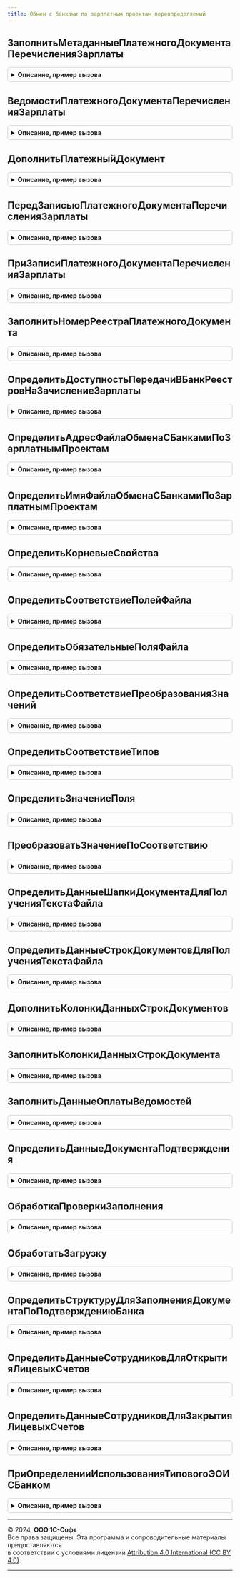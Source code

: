 ```yaml
---
title: Обмен с банками по зарплатным проектам переопределяемый
---
```



## ЗаполнитьМетаданныеПлатежногоДокументаПеречисленияЗарплаты
<details style="margin: 1em 0; padding: 0.5em; border: 1px solid #ccc; border-radius: 6px;">

<summary style="font-weight: bold; cursor: pointer;">Описание, пример вызова</summary>

```bsl

// Позволяет определить метаданные платежного документа.
//
// Параметры:
//		МетаданныеДокумента - ОбъектМетаданных - Метаданные платежного документа.
//
// Пример:
//		МетаданныеДокумента = Метаданные.Документы.ПлатежноеПоручение;
//
Процедура ЗаполнитьМетаданныеПлатежногоДокументаПеречисленияЗарплаты(МетаданныеДокумента) Экспорт
```

Пример вызова
```bsl
ОбменСБанкамиПоЗарплатнымПроектамПереопределяемый.ЗаполнитьМетаданныеПлатежногоДокументаПеречисленияЗарплаты(МетаданныеДокумента) 
```
</details>

## ВедомостиПлатежногоДокументаПеречисленияЗарплаты
<details style="margin: 1em 0; padding: 0.5em; border: 1px solid #ccc; border-radius: 6px;">

<summary style="font-weight: bold; cursor: pointer;">Описание, пример вызова</summary>

```bsl

// Позволяет переопределить получение ведомостей платежного документа.
//
// Параметры:
//		ПлатежныйДокумент    - ДокументСсылка - платежный документ, ведомости которого требуется получить.
//		Ведомости            - Массив из ОпределяемыйТип.ВедомостьВБанкЗарплатаКадры - ведомости платежного документа.
//		СтандартнаяОбработка - Булево - Ложь, если установлено переопределение получения ведомостей.
//
Процедура ВедомостиПлатежногоДокументаПеречисленияЗарплаты(ПлатежныйДокумент, Ведомости, СтандартнаяОбработка = Истина) Экспорт
```

Пример вызова
```bsl
ОбменСБанкамиПоЗарплатнымПроектамПереопределяемый.ВедомостиПлатежногоДокументаПеречисленияЗарплаты(ПлатежныйДокумент, Ведомости, СтандартнаяОбработка);
```
</details>

## ДополнитьПлатежныйДокумент
<details style="margin: 1em 0; padding: 0.5em; border: 1px solid #ccc; border-radius: 6px;">

<summary style="font-weight: bold; cursor: pointer;">Описание, пример вызова</summary>

```bsl

// Позволяет дополнить платежный документ массивом ведомостей.
//
// Параметры:
//		ПлатежныйДокумент    - ДокументСсылка - платежный документ, в который требуется добавить ведомости.
//		Ведомости            - Массив из ОпределяемыйТип.ВедомостьВБанкЗарплатаКадры - добавляемые ведомости в банк.
//		СтандартнаяОбработка - Булево - Ложь, если установлено переопределение дополнения ведомостей.
//
Процедура ДополнитьПлатежныйДокумент(ПлатежныйДокумент, Ведомости, СтандартнаяОбработка) Экспорт
```

Пример вызова
```bsl
ОбменСБанкамиПоЗарплатнымПроектамПереопределяемый.ДополнитьПлатежныйДокумент(ПлатежныйДокумент, Ведомости, СтандартнаяОбработка) 
```
</details>

## ПередЗаписьюПлатежногоДокументаПеречисленияЗарплаты
<details style="margin: 1em 0; padding: 0.5em; border: 1px solid #ccc; border-radius: 6px;">

<summary style="font-weight: bold; cursor: pointer;">Описание, пример вызова</summary>

```bsl

// Позволяет переопределить действия для обработчика ПередЗаписью
//
// Параметры:
//		Источник             - ДокументОбъект - платежный документ
//		Отказ                - Булево - Признак отказа от записи.
//		СтандартнаяОбработка - Булево - Требуется установить Ложь, если установлено переопределение действий.
//
Процедура ПередЗаписьюПлатежногоДокументаПеречисленияЗарплаты(Источник, Отказ, СтандартнаяОбработка) Экспорт
```

Пример вызова
```bsl
ОбменСБанкамиПоЗарплатнымПроектамПереопределяемый.ПередЗаписьюПлатежногоДокументаПеречисленияЗарплаты(Источник, Отказ, СтандартнаяОбработка) 
```
</details>

## ПриЗаписиПлатежногоДокументаПеречисленияЗарплаты
<details style="margin: 1em 0; padding: 0.5em; border: 1px solid #ccc; border-radius: 6px;">

<summary style="font-weight: bold; cursor: pointer;">Описание, пример вызова</summary>

```bsl

// Позволяет переопределить действия для обработчика ПриЗаписи
//
// Параметры:
//		Источник             - ДокументОбъект - платежный документ
//		Отказ                - Булево - Признак отказа от записи.
//		СтандартнаяОбработка - Булево - Требуется установить Ложь, если установлено переопределение действий.
//
Процедура ПриЗаписиПлатежногоДокументаПеречисленияЗарплаты(Источник, Отказ, СтандартнаяОбработка) Экспорт
```

Пример вызова
```bsl
ОбменСБанкамиПоЗарплатнымПроектамПереопределяемый.ПриЗаписиПлатежногоДокументаПеречисленияЗарплаты(Источник, Отказ, СтандартнаяОбработка) 
```
</details>

## ЗаполнитьНомерРеестраПлатежногоДокумента
<details style="margin: 1em 0; padding: 0.5em; border: 1px solid #ccc; border-radius: 6px;">

<summary style="font-weight: bold; cursor: pointer;">Описание, пример вызова</summary>

```bsl

// Позволяет переопределить номер реестра платежного документа
//
// Параметры:
//		ПлатежныйДокумент - ДокументСсылка - Платежный документ.
//		НомерРеестра      - Строка         - Номер реестра файла, выгружаемого в банк.
//
Процедура ЗаполнитьНомерРеестраПлатежногоДокумента(ПлатежныйДокумент, НомерРеестра) Экспорт
```

Пример вызова
```bsl
ОбменСБанкамиПоЗарплатнымПроектамПереопределяемый.ЗаполнитьНомерРеестраПлатежногоДокумента(ПлатежныйДокумент, НомерРеестра) 
```
</details>

## ОпределитьДоступностьПередачиВБанкРеестровНаЗачислениеЗарплаты
<details style="margin: 1em 0; padding: 0.5em; border: 1px solid #ccc; border-radius: 6px;">

<summary style="font-weight: bold; cursor: pointer;">Описание, пример вызова</summary>

```bsl

// Позволяет отключить возможность передачи реестров на зачисление зарплаты по зарплатным проектам.
// Предназначен для случаев, когда передача реестров осуществляется специализированными документами,
// и универсальный инструмент ввода не требуется.
//
// Параметры:
//  ДоступностьПередачиВБанк - Булево - возможность передачи реестров, по умолчанию Истина.
//
Процедура ОпределитьДоступностьПередачиВБанкРеестровНаЗачислениеЗарплаты(ДоступностьПередачиВБанк) Экспорт
```

Пример вызова
```bsl
ОбменСБанкамиПоЗарплатнымПроектамПереопределяемый.ОпределитьДоступностьПередачиВБанкРеестровНаЗачислениеЗарплаты(ДоступностьПередачиВБанк) 
```
</details>

## ОпределитьАдресФайлаОбменаСБанкамиПоЗарплатнымПроектам
<details style="margin: 1em 0; padding: 0.5em; border: 1px solid #ccc; border-radius: 6px;">

<summary style="font-weight: bold; cursor: pointer;">Описание, пример вызова</summary>

```bsl

// Позволяет переопределить адрес временного хранилища, в котором хранится передаваемый файл обмена с банками.
//	В методе необходимо сформировать собственный файл для передачи в банк и поместить его во временное
//	хранилище, при этом формирование файла по стандарту HTTP://v8.1c.ru/EDI/edi_stnd/109 не будет произведено.
//	Если для обмена используется xml-файл, но с отличной от стандарта структурой, то в данной процедуре необходимо
//	переопределить: КорневыеСвойства, СоответствиеПолей, ОбязательныеПоля, СоответствиеПреобразованияЗначений.
//	Если не хватает выбранных из документа данных, то необходимо переопределить коллекции: ДанныеСтрокДокумента,
//	ДанныеСтрокДокумента.
//
// 	Параметры:
// 		АдресФайла           - Строка - адрес временного хранилища записываемого файла.
// 		ДанныеШапкиДокумента - Структура - поля шапки документа, по которому формируется файл.
// 		ДанныеСтрокДокумента - Массив    - структуры со строками документа, по которому формируется файл.
// 		КорневыеСвойства     - Соответствие - корневые свойства формируемого файла,
// 		                                      см. ОбменСБанкамиПоЗарплатнымПроектам.КорневыеСвойства.
// 		СоответствиеПолей    - Соответствие - соответствие между полями формата и полями выгружаемой коллекции,
// 		                                      см. ОбменСБанкамиПоЗарплатнымПроектам.СоответствиеПолейФайла.
// 		ОбязательныеПоля     - Массив       - обязательных для заполнения полей файла,
// 		                                      см. ОбменСБанкамиПоЗарплатнымПроектам.ОбязательныеПоляФайла.
// 		СоответствиеПреобразованияЗначений  - Соответствие - соответствие значений для преобразования,
// 		                                      см. ОбменСБанкамиПоЗарплатнымПроектам.СоответствиеПреобразованияЗначений.
//
Процедура ОпределитьАдресФайлаОбменаСБанкамиПоЗарплатнымПроектам(АдресФайла, ДанныеШапкиДокумента, ДанныеСтрокДокумента, КорневыеСвойства, Экспорт
```

Пример вызова
```bsl
ОбменСБанкамиПоЗарплатнымПроектамПереопределяемый.ОпределитьАдресФайлаОбменаСБанкамиПоЗарплатнымПроектам(АдресФайла, ДанныеШапкиДокумента, ДанныеСтрокДокумента, КорневыеСвойства, );
```
</details>

## ОпределитьИмяФайлаОбменаСБанкамиПоЗарплатнымПроектам
<details style="margin: 1em 0; padding: 0.5em; border: 1px solid #ccc; border-radius: 6px;">

<summary style="font-weight: bold; cursor: pointer;">Описание, пример вызова</summary>

```bsl

// Позволяет переопределить имя файла обмена с банком.
//
// Параметры:
//		ИмяФайла - Строка - имя файла обмена с банком.
//		Ссылка   - ДокументСсылка - документ, по которому создается файл обмена.
//
//	Описание:
//		Описание для формируемого по умолчанию имени файла см.
//		ОбменСБанкамиПоЗарплатнымПроектам.ИмяФайлаОбменаСБанкамиПоЗарплатнымПроектам.
//
Процедура ОпределитьИмяФайлаОбменаСБанкамиПоЗарплатнымПроектам(ИмяФайла, Ссылка) Экспорт
```

Пример вызова
```bsl
ОбменСБанкамиПоЗарплатнымПроектамПереопределяемый.ОпределитьИмяФайлаОбменаСБанкамиПоЗарплатнымПроектам(ИмяФайла, Ссылка) 
```
</details>

## ОпределитьКорневыеСвойства
<details style="margin: 1em 0; padding: 0.5em; border: 1px solid #ccc; border-radius: 6px;">

<summary style="font-weight: bold; cursor: pointer;">Описание, пример вызова</summary>

```bsl

// Позволяет переопределить корневые свойства XDTO-пакета формируемого файла.
//
//	Параметры:
//		КорневыеСвойства - Соответствие - корневые свойства XDTO-пакета, зависят от вида документов.
//			Ключ элемента соответствия идентифицирует название корневого свойства.
//			В значении элемента указывается массив свойств, которые будут выгружены.
//		ВидОперации - Строка - Вид операции обмена с банками, для которого получаются корневые свойства.
//
Процедура ОпределитьКорневыеСвойства(КорневыеСвойства, ВидОперации) Экспорт
```

Пример вызова
```bsl
ОбменСБанкамиПоЗарплатнымПроектамПереопределяемый.ОпределитьКорневыеСвойства(КорневыеСвойства, ВидОперации) 
```
</details>

## ОпределитьСоответствиеПолейФайла
<details style="margin: 1em 0; padding: 0.5em; border: 1px solid #ccc; border-radius: 6px;">

<summary style="font-weight: bold; cursor: pointer;">Описание, пример вызова</summary>

```bsl

// Позволяет переопределить соответствие между полями файла и полями выгружаемой коллекции.
//
// Параметры:
//		СоответствиеПолей - Соответствие - Соответствие полей документа и файла:
//			* Ключ     - название поля в файле;
//			* Значение - название поля в документе.
//		ВидОперации - Строка - Вид операции обмена с банками, для которого получается соответствие полей.
//		ФорматФайла - ПеречислениеСсылка.ФорматыФайловОбменаПоЗарплатномуПроекту - Версия формата файла обмена.
//
Процедура ОпределитьСоответствиеПолейФайла(СоответствиеПолей, ВидОперации, ФорматФайла = Неопределено) Экспорт
```

Пример вызова
```bsl
ОбменСБанкамиПоЗарплатнымПроектамПереопределяемый.ОпределитьСоответствиеПолейФайла(СоответствиеПолей, ВидОперации, ФорматФайла);
```
</details>

## ОпределитьОбязательныеПоляФайла
<details style="margin: 1em 0; padding: 0.5em; border: 1px solid #ccc; border-radius: 6px;">

<summary style="font-weight: bold; cursor: pointer;">Описание, пример вызова</summary>

```bsl

// Позволяет переопределить соответствие обязательных для заполнения полей файла.
// Для группы используется соответствие обязательных полей, где также можно указать обязательность самой группы
// добавив элемент "ЗначениеОбязательноДляЗаполнения".
//
// Параметры:
//		ОбязательныеПоля - Соответствие - описание обязательности полей файла.
//			Ключ элемента соответствия идентифицирует название поля, обязательного для заполнения.
//			В значении указывается Истина,если поле обязательно для заполнения, иначе Ложь.
//			По умолчанию, если поле не включено в соответствие, используется значение Ложь.
//		ВидОперации - Строка - Вид операции обмена с банками.
//
// Пример:
//		Группа УдостоверениеЛичности обязательна для заполнения, она содержит поля:
//			ВидДокумента - обязательное,
//			Номер - обязательное,
//			Серия - не обязательное,
//			ДатаВыдачи - обязательное.
//			КемВыдан - обязательное.
//
//		СоответствиеУдостоверениеЛичности = Новый Соответствие;
//		СоответствиеУдостоверениеЛичности.Вставить("ВидДокумента", Истина);
//		СоответствиеУдостоверениеЛичности.Вставить("Номер", Истина);
//		СоответствиеУдостоверениеЛичности.Вставить("ДатаВыдачи", Истина);
//		СоответствиеУдостоверениеЛичности.Вставить("КемВыдан", Истина);
//		СоответствиеУдостоверениеЛичности.Вставить("ЗначениеОбязательноДляЗаполнения", Истина);
//		СоответствиеОткрытиеСчетов = Новый Соответствие;
//		СоответствиеОткрытиеСчетов.Вставить("УдостоверениеЛичности", СоответствиеУдостоверениеЛичности);
//		ОбязательныеПоля.Вставить("ОткрытиеСчетов", СоответствиеОткрытиеСчетов);
//
Процедура ОпределитьОбязательныеПоляФайла(ОбязательныеПоля, ВидОперации) Экспорт
```

Пример вызова
```bsl
ОбменСБанкамиПоЗарплатнымПроектамПереопределяемый.ОпределитьОбязательныеПоляФайла(ОбязательныеПоля, ВидОперации) 
```
</details>

## ОпределитьСоответствиеПреобразованияЗначений
<details style="margin: 1em 0; padding: 0.5em; border: 1px solid #ccc; border-radius: 6px;">

<summary style="font-weight: bold; cursor: pointer;">Описание, пример вызова</summary>

```bsl

// Позволяет переопределить соответствие значений для преобразования.
//
// Параметры:
//		СоответствиеПреобразованияЗначений - Соответствие - соответствие значений для преобразования:
//			* Ключ     - преобразуемое значение;
//			* Значение - преобразованное значение.
//		ВидОперации - Строка - Вид операции обмена с банками, для которого получается соответствие полей.
//
// Пример:
//		В файле для определения пола физического лица используется строка "Женский" или "Мужской".
//		При выгрузке в файл следует указать преобразование пола физического лица, выбранных из документа:
//		СоответствиеПреобразованияЗначений.Вставить(Перечисления.ПолФизическогоЛица.Женский, "Женский");
//		СоответствиеПреобразованияЗначений.Вставить(Перечисления.ПолФизическогоЛица.Мужской, "Мужской");
//
//		В файле для определения статуса операции по зачислению зарплаты используется строка "Зачислено", "НеЗачислено".
//		При загрузке из файла следует указать преобразование статуса:
//		СоответствиеПреобразованияЗначений.Вставить(ВРег("Зачислено"), Перечисления.РезультатыЗачисленияЗарплаты.Зачислено);
//		СоответствиеПреобразованияЗначений.Вставить(ВРег("НеЗачислено"), Перечисления.РезультатыЗачисленияЗарплаты.НеЗачислено);
//
Процедура ОпределитьСоответствиеПреобразованияЗначений(СоответствиеПреобразованияЗначений, ВидОперации) Экспорт
```

Пример вызова
```bsl
ОбменСБанкамиПоЗарплатнымПроектамПереопределяемый.ОпределитьСоответствиеПреобразованияЗначений(СоответствиеПреобразованияЗначений, ВидОперации) 
```
</details>

## ОпределитьСоответствиеТипов
<details style="margin: 1em 0; padding: 0.5em; border: 1px solid #ccc; border-radius: 6px;">

<summary style="font-weight: bold; cursor: pointer;">Описание, пример вызова</summary>

```bsl

// Позволяет переопределить соответствие типов между наименованиями полей файла и колонок коллекции.
//
// 	Параметры:
// 		СоответствиеТипов - Соответствие - Описание типов полей документа.
// 		                                    Ключ идентифицирует название поля в файле.
// 		                                    Значение содержит тип поля в коллекции.
// 		ВидОперации       - Строка       - Вид операции обмена с банками, для которого получается соответствие типов.
//
Процедура ОпределитьСоответствиеТипов(СоответствиеТипов, ВидОперации) Экспорт
```

Пример вызова
```bsl
ОбменСБанкамиПоЗарплатнымПроектамПереопределяемый.ОпределитьСоответствиеТипов(СоответствиеТипов, ВидОперации) 
```
</details>

## ОпределитьЗначениеПоля
<details style="margin: 1em 0; padding: 0.5em; border: 1px solid #ccc; border-radius: 6px;">

<summary style="font-weight: bold; cursor: pointer;">Описание, пример вызова</summary>

```bsl

// Позволяет переопределить значение поля, выгружаемое в файл.
//
// Параметры:
//		ЗначениеПоля - Произвольный - Значение поля, выгружаемое в файл.
//		СвойствоПриемника - СписокXDTO, Произвольный, ОбъектXDTO - Свойство ОбъектаXDTO, в которое будет записано значение поля.
//		ЗначениеКорректно - Булево - Истина, если значение корректно и должно быть выгружено в файл,
//		                             Ложь - значение не будет выгружено в файл.
//		ОбъектXDTO - ОбъектXDTO - заполняемый ОбъектXDTO.
//		ДанныеШапкиДокумента    - Структура - поля шапки документа, по которому формируется файл.
//		ДанныеСтрокДокумента    - Массив    - строки документа, по которому формируется файл.
//		СоответствиеПолей - Соответствие    - соответствие между полями формата и полями выгружаемой коллекции,
//		                                      см. ОбменСБанкамиПоЗарплатнымПроектам.СоответствиеПолейФайла.
//		ОбязательныеПоля - Массив           - обязательные для заполнения поля файла,
//		                                      см. ОбменСБанкамиПоЗарплатнымПроектам.ОбязательныеПоляФайла.
//		СоответствиеПреобразованияЗначений  - - Соответствие - соответствие значений для преобразования,
//		                                      см. ОбменСБанкамиПоЗарплатнымПроектам.СоответствиеПреобразованияЗначений.
//		Ошибки - Структура - ошибки, которые будут показаны пользователю, см. ОбщегоНазначенияКлиентСервер.ДобавитьОшибкуПользователю.
//
Процедура ОпределитьЗначениеПоля(ЗначениеПоля, СвойствоПриемника, ЗначениеКорректно, ОбъектXDTO, ДанныеШапкиДокумента, ДанныеСтрокДокумента, Экспорт
```

Пример вызова
```bsl
ОбменСБанкамиПоЗарплатнымПроектамПереопределяемый.ОпределитьЗначениеПоля(ЗначениеПоля, СвойствоПриемника, ЗначениеКорректно, ОбъектXDTO, ДанныеШапкиДокумента, ДанныеСтрокДокумента, );
```
</details>

## ПреобразоватьЗначениеПоСоответствию
<details style="margin: 1em 0; padding: 0.5em; border: 1px solid #ccc; border-radius: 6px;">

<summary style="font-weight: bold; cursor: pointer;">Описание, пример вызова</summary>

```bsl

// Преобразует значение коллекции, в соответствии с полем преобразования.
//
// Параметры:
//		ЗначениеДляПреобразования          - Произвольный - значение для преобразования.
//		СоответствиеПреобразованияЗначений - Соответствие - правила преобразования значений.
//
Процедура ПреобразоватьЗначениеПоСоответствию(ЗначениеДляПреобразования, СоответствиеПреобразованияЗначений) Экспорт
```

Пример вызова
```bsl
ОбменСБанкамиПоЗарплатнымПроектамПереопределяемый.ПреобразоватьЗначениеПоСоответствию(ЗначениеДляПреобразования, СоответствиеПреобразованияЗначений) 
```
</details>

## ОпределитьДанныеШапкиДокументаДляПолученияТекстаФайла
<details style="margin: 1em 0; padding: 0.5em; border: 1px solid #ccc; border-radius: 6px;">

<summary style="font-weight: bold; cursor: pointer;">Описание, пример вызова</summary>

```bsl

// Позволяет переопределить данные документа для формирования файла обмена.
//
// Параметры:
//		ДанныеШапкиДокумента - СтрокаТаблицыЗначений - данные шапки документа.
//		Ссылка               - ДокументСсылка - документ.
//		ДатаПолученияДанных  - Дата - дата формирования файла.
//
Процедура ОпределитьДанныеШапкиДокументаДляПолученияТекстаФайла(ДанныеШапкиДокумента, Ссылка, ДатаПолученияДанных) Экспорт
```

Пример вызова
```bsl
ОбменСБанкамиПоЗарплатнымПроектамПереопределяемый.ОпределитьДанныеШапкиДокументаДляПолученияТекстаФайла(ДанныеШапкиДокумента, Ссылка, ДатаПолученияДанных) 
```
</details>

## ОпределитьДанныеСтрокДокументовДляПолученияТекстаФайла
<details style="margin: 1em 0; padding: 0.5em; border: 1px solid #ccc; border-radius: 6px;">

<summary style="font-weight: bold; cursor: pointer;">Описание, пример вызова</summary>

```bsl

// Позволяет переопределить данные строк документа для формирования файла обмена.
//
// Параметры:
//		ДанныеСтрокДокументов - ТаблицаЗначений - данные строк документа.
//		ДатаПолученияДанных   - Дата - дата формирования файла.
//
Процедура ОпределитьДанныеСтрокДокументовДляПолученияТекстаФайла(ДанныеСтрокДокументов, ДатаПолученияДанных) Экспорт
```

Пример вызова
```bsl
ОбменСБанкамиПоЗарплатнымПроектамПереопределяемый.ОпределитьДанныеСтрокДокументовДляПолученияТекстаФайла(ДанныеСтрокДокументов, ДатаПолученияДанных) 
```
</details>

## ДополнитьКолонкиДанныхСтрокДокументов
<details style="margin: 1em 0; padding: 0.5em; border: 1px solid #ccc; border-radius: 6px;">

<summary style="font-weight: bold; cursor: pointer;">Описание, пример вызова</summary>

```bsl

// Позволяет дополнить колонки получаемых данных из объекта.
//
// Параметры:
//		ДанныеСтрокДокументов - Структура - строка документа, по которому формируется файл.
//
Процедура ДополнитьКолонкиДанныхСтрокДокументов(ДанныеСтрокДокументов) Экспорт
```

Пример вызова
```bsl
ОбменСБанкамиПоЗарплатнымПроектамПереопределяемый.ДополнитьКолонкиДанныхСтрокДокументов(ДанныеСтрокДокументов) 
```
</details>

## ЗаполнитьКолонкиДанныхСтрокДокумента
<details style="margin: 1em 0; padding: 0.5em; border: 1px solid #ccc; border-radius: 6px;">

<summary style="font-weight: bold; cursor: pointer;">Описание, пример вызова</summary>

```bsl

// Позволяет переопределить значения в данных строки документа.
//
// Параметры:
//		СтрокаДанныхДокумента - Структура - строка документа, по которому формируется файл.
//
Процедура ЗаполнитьКолонкиДанныхСтрокДокумента(СтрокаДанныхДокумента) Экспорт
```

Пример вызова
```bsl
ОбменСБанкамиПоЗарплатнымПроектамПереопределяемый.ЗаполнитьКолонкиДанныхСтрокДокумента(СтрокаДанныхДокумента) 
```
</details>

## ЗаполнитьДанныеОплатыВедомостей
<details style="margin: 1em 0; padding: 0.5em; border: 1px solid #ccc; border-radius: 6px;">

<summary style="font-weight: bold; cursor: pointer;">Описание, пример вызова</summary>

```bsl

// Заполняет данные платежного поручения по ведомости.
//
// Параметры:
//		Объект - ДокументОбъект - ведомость, по которой нужно узнать номер и дату платежного поручения.
//		НомерПлатежногоПоручения - Строка - номер платежного поручения, которое было создано по ведомости.
//		ДатаПлатежногоПоручения  - Дата - дата платежного поручения, которое было создано по ведомости.
//		ПлатежныйДокумент - ДокументСсылка - платежный документ, передается, если выгружается файл по платежному документу.
//
Процедура ЗаполнитьДанныеОплатыВедомостей(Объект, НомерПлатежногоПоручения, ДатаПлатежногоПоручения, ПлатежныйДокумент = Неопределено) Экспорт
```

Пример вызова
```bsl
ОбменСБанкамиПоЗарплатнымПроектамПереопределяемый.ЗаполнитьДанныеОплатыВедомостей(Объект, НомерПлатежногоПоручения, ДатаПлатежногоПоручения, ПлатежныйДокумент);
```
</details>

## ОпределитьДанныеДокументаПодтверждения
<details style="margin: 1em 0; padding: 0.5em; border: 1px solid #ccc; border-radius: 6px;">

<summary style="font-weight: bold; cursor: pointer;">Описание, пример вызова</summary>

```bsl

// Позволяет переопределить данные документа для загружаемого файла-подтверждения из обмена.
//
// Параметры:
//		ДанныеДокумента - Соответствие   - см. Документ.ПодтверждениеОткрытияЛицевыхСчетовСотрудников.ДанныеПодтвержденияОткрытияЛицевыхСчетов
//		Ссылка          - ДокументСсылка - документ-подтверждение.
//
Процедура ОпределитьДанныеДокументаПодтверждения(ДанныеДокумента, Ссылка) Экспорт
```

Пример вызова
```bsl
ОбменСБанкамиПоЗарплатнымПроектамПереопределяемый.ОпределитьДанныеДокументаПодтверждения(ДанныеДокумента, Ссылка) 
```
</details>

## ОбработкаПроверкиЗаполнения
<details style="margin: 1em 0; padding: 0.5em; border: 1px solid #ccc; border-radius: 6px;">

<summary style="font-weight: bold; cursor: pointer;">Описание, пример вызова</summary>

```bsl

// Позволяет реализовать проверку заполнения реквизитов выгружаемого документа.
// Вызывается из обработки проверки заполнения документа.
//
// Параметры:
//		Документ - ДокументОбъект - документ, в котором требуется проверить заполнение реквизитов.
//		Отказ    - Булево - признак отказа от продолжения работы после выполнения проверки заполнения.
//		ПроверяемыеРеквизиты - Массив - пути к реквизитам, для которых будет выполнена проверка заполнения.
//		СтандартнаяОбработка - Булево - флаг дальнейшей проверки заполнения:
//				Истина - будет продолжена стандартная проверка заполнения,
//				Ложь - проверка заполнения будет завершена.
//
Процедура ОбработкаПроверкиЗаполнения(Документ, Отказ, ПроверяемыеРеквизиты, СтандартнаяОбработка = Истина) Экспорт
```

Пример вызова
```bsl
ОбменСБанкамиПоЗарплатнымПроектамПереопределяемый.ОбработкаПроверкиЗаполнения(Документ, Отказ, ПроверяемыеРеквизиты, СтандартнаяОбработка);
```
</details>

## ОбработатьЗагрузку
<details style="margin: 1em 0; padding: 0.5em; border: 1px solid #ccc; border-radius: 6px;">

<summary style="font-weight: bold; cursor: pointer;">Описание, пример вызова</summary>

```bsl

// Обрабатывает загрузку пользовательского формата файла обмена.
//
// 	Параметры:
// 		ПолноеИмяФайла       - Строка         - полный путь к файлу.
// 		ЗагруженныйДокумент  - ДокументСсылка - загруженный документ.
// 		СтандартнаяОбработка - Булево         - флаг дальнейшей обработки загрузки файла обмена:
//		                                         Истина - будет продолжена стандартная обработка файла обмена,
//		                                         Ложь   - обработка файла обмена будет завершена.
// 		ДокументОбъектПодтверждение - ДокументОбъект - документ-подтверждение.
//
Процедура ОбработатьЗагрузку(ПолноеИмяФайла, ЗагруженныйДокумент, СтандартнаяОбработка, ДокументОбъектПодтверждение = Неопределено) Экспорт
```

Пример вызова
```bsl
ОбменСБанкамиПоЗарплатнымПроектамПереопределяемый.ОбработатьЗагрузку(ПолноеИмяФайла, ЗагруженныйДокумент, СтандартнаяОбработка, ДокументОбъектПодтверждение);
```
</details>

## ОпределитьСтруктуруДляЗаполненияДокументаПоПодтверждениюБанка
<details style="margin: 1em 0; padding: 0.5em; border: 1px solid #ccc; border-radius: 6px;">

<summary style="font-weight: bold; cursor: pointer;">Описание, пример вызова</summary>

```bsl

// Позволяет переопределить структуру для заполнения подтверждения из банка.
//
// Параметры:
//		СтруктураДанныхДляЗаполненияДокумента - Структура - данные для заполнения подтверждения из банка.
//		ОбъектXDTO        - ОбъектXDTO - заполненный ОбъектXDTO.
//		КорневыеСвойства  - Соответствие - корневые свойства загружаемого файла.
//		СоответствиеПолей - Соответствие - соответствие между полями коллекции и полями файла.
//		СоответствиеПреобразованияЗначений - Соответствие - соответствие значений для преобразования.
//		СоответствиеТипов - Соответствие - соответствие типов между наименованиями полей файла и колонок коллекции.
//		ПервичныйДокумент - ДокументСсылка - первичный документ, по которому производится загрузка подтверждения.
//		Отказ             - Булево - Если установить в Истина - документ не будет создан.
//
Процедура ОпределитьСтруктуруДляЗаполненияДокументаПоПодтверждениюБанка(СтруктураДанныхДляЗаполненияДокумента, ОбъектXDTO, Экспорт
```

Пример вызова
```bsl
ОбменСБанкамиПоЗарплатнымПроектамПереопределяемый.ОпределитьСтруктуруДляЗаполненияДокументаПоПодтверждениюБанка(СтруктураДанныхДляЗаполненияДокумента, ОбъектXDTO, );
```
</details>

## ОпределитьДанныеСотрудниковДляОткрытияЛицевыхСчетов
<details style="margin: 1em 0; padding: 0.5em; border: 1px solid #ccc; border-radius: 6px;">

<summary style="font-weight: bold; cursor: pointer;">Описание, пример вызова</summary>

```bsl

// Позволяет переопределить кадровые данные сотрудников по списку физических лиц.
//
// Параметры:
//		ДанныеСотрудников   - ТаблицаЗначений - кадровые данные сотрудников.
//		СписокФизическихЛиц - Массив - физические лица (СправочникСсылка.ФизическиеЛица), по которым нужно получить кадровые данные.
//		СписокСотрудников   - Массив - сотрудники (СправочникСсылка.Сотрудники), по которым нужно получить кадровые данные.
//		ДатаПолученияДанных - Дата   - дата, на которую будут получены периодические значения.
//		Организация         - СправочникСсылка.Организации       - Организация.
//		ЗарплатныйПроект    - СправочникСсылка.ЗарплатныеПроекты - зарплатный проект.
//
Процедура ОпределитьДанныеСотрудниковДляОткрытияЛицевыхСчетов(ДанныеСотрудников, СписокФизическихЛиц, СписокСотрудников, Экспорт
```

Пример вызова
```bsl
ОбменСБанкамиПоЗарплатнымПроектамПереопределяемый.ОпределитьДанныеСотрудниковДляОткрытияЛицевыхСчетов(ДанныеСотрудников, СписокФизическихЛиц, СписокСотрудников, );
```
</details>

## ОпределитьДанныеСотрудниковДляЗакрытияЛицевыхСчетов
<details style="margin: 1em 0; padding: 0.5em; border: 1px solid #ccc; border-radius: 6px;">

<summary style="font-weight: bold; cursor: pointer;">Описание, пример вызова</summary>

```bsl

// Позволяет переопределить кадровые данные сотрудников на закрытие лицевых счетов.
//
// Параметры:
//		МенеджерВременныхТаблиц - МенеджерВременныхТаблиц - менеджер временных таблиц
//		ЗакрытиеЛицевыхСчетов   - РезультатЗапроса - результат запроса с данными сотрудников.
//
Процедура ОпределитьДанныеСотрудниковДляЗакрытияЛицевыхСчетов(МенеджерВременныхТаблиц, ЗакрытиеЛицевыхСчетов) Экспорт
```

Пример вызова
```bsl
ОбменСБанкамиПоЗарплатнымПроектамПереопределяемый.ОпределитьДанныеСотрудниковДляЗакрытияЛицевыхСчетов(МенеджерВременныхТаблиц, ЗакрытиеЛицевыхСчетов) 
```
</details>

## ПриОпределенииИспользованияТиповогоЭОИСБанком
<details style="margin: 1em 0; padding: 0.5em; border: 1px solid #ccc; border-radius: 6px;">

<summary style="font-weight: bold; cursor: pointer;">Описание, пример вызова</summary>

```bsl

// Позволяет переопределить использование типового обмена электронными документами с банком.
//
// Параметры:
//		ЗарплатныйПроект         - СправочникСсылка.ЗарплатныеПроекты - зарплатный проект.
//		ИспользоватьТиповойОбмен - Булево - Истина, если используется типовой обмен, иначе Ложь.
//
Процедура ПриОпределенииИспользованияТиповогоЭОИСБанком(ЗарплатныйПроект, ИспользоватьТиповойОбмен) Экспорт
```

Пример вызова
```bsl
ОбменСБанкамиПоЗарплатнымПроектамПереопределяемый.ПриОпределенииИспользованияТиповогоЭОИСБанком(ЗарплатныйПроект, ИспользоватьТиповойОбмен) 
```
</details>

---

© 2024, **ООО 1С-Софт**  
Все права защищены. Эта программа и сопроводительные материалы предоставляются  
в соответствии с условиями лицензии [Attribution 4.0 International (CC BY 4.0)](https://creativecommons.org/licenses/by/4.0/legalcode).

---
